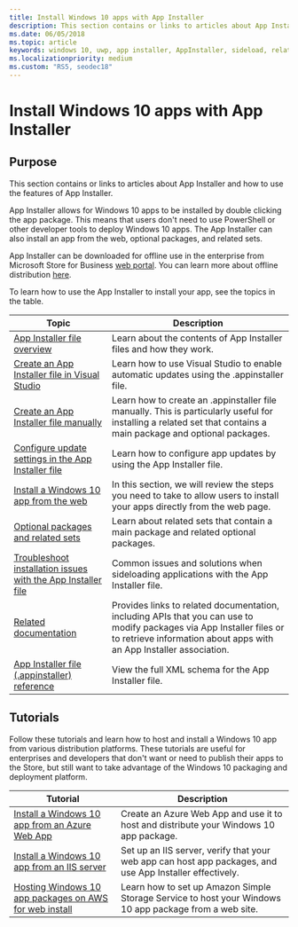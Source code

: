 ```yaml
---
title: Install Windows 10 apps with App Installer
description: This section contains or links to articles about App Installer and how to use the features of App Installer.
ms.date: 06/05/2018
ms.topic: article
keywords: windows 10, uwp, app installer, AppInstaller, sideload, related set, optional packages
ms.localizationpriority: medium
ms.custom: "RS5, seodec18"
---
```


# Install Windows 10 apps with App Installer

## Purpose
This section contains or links to articles about App Installer and how to use the features of App Installer.

App Installer allows for Windows 10 apps to be installed by double clicking the app package. This means that users don't need to use PowerShell or other developer tools to deploy Windows 10 apps. The App Installer can also install an app from the web, optional packages, and related sets. 

App Installer can be downloaded for offline use in the enterprise from Microsoft Store for Business [web portal](https://businessstore.microsoft.com/store/details/app-installer/9NBLGGH4NNS1). You can learn more about offline distribution [here](/microsoft-store/distribute-offline-apps#download-an-offline-licensed-app).

To learn how to use the App Installer to install your app, see the topics in the table.

| Topic | Description |
|-------|-------------|
| [App Installer file overview](app-installer-file-overview.md) | Learn about the contents of App Installer files and how they work. |
| [Create an App Installer file in Visual Studio](create-appinstallerfile-vs.md)| Learn how to use Visual Studio to enable automatic updates using the .appinstaller file. |
| [Create an App Installer file manually](how-to-create-appinstaller-file.md)| Learn how to create an .appinstaller file manually. This is particularly useful for installing a related set that contains a main package and optional packages. |
| [Configure update settings in the App Installer file](update-settings.md)  |  Learn how to configure app updates by using the App Installer file. |
| [Install a Windows 10 app from the web](installing-windows10-apps-web.md) | In this section, we will review the steps you need to take to allow users to install your apps directly from the web page. |
| [Optional packages and related sets](../package/optional-packages.md) | Learn about related sets that contain a main package and related optional packages.  |
| [Troubleshoot installation issues with the App Installer file](troubleshoot-appinstaller-issues.md) | Common issues and solutions when sideloading applications with the App Installer file. |
| [Related documentation](app-installer-documentation.md) | Provides links to related documentation, including APIs that you can use to modify packages via App Installer files or to retrieve information about apps with an App Installer association.  |
| [App Installer file (.appinstaller) reference](/uwp/schemas/appinstallerschema/app-installer-file?context=%252fwindows%252fmsix%252frender) | View the full XML schema for the App Installer file. |

## Tutorials

Follow these tutorials and learn how to host and install a Windows 10 app from various distribution platforms. These tutorials are useful for enterprises and developers that don't want or need to publish their apps to the Store, but still want to take advantage of the Windows 10 packaging and deployment platform.

| Tutorial | Description |
|----------|-------------|
| [Install a Windows 10 app from an Azure Web App](web-install-azure.md) | Create an Azure Web App and use it to host and distribute your Windows 10 app package. |
| [Install a Windows 10 app from an IIS server](web-install-IIS.md) | Set up an IIS server, verify that your web app can host app packages, and use App Installer effectively. |
| [Hosting Windows 10 app packages on AWS for web install](web-install-aws.md) | Learn how to set up Amazon Simple Storage Service to host your Windows 10 app package from a web site. |
